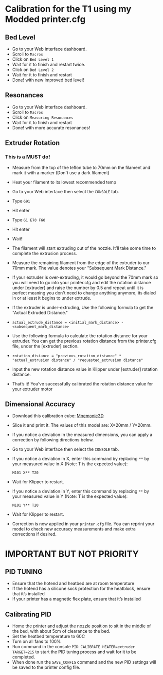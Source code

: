 # Calibration for the T1 using my Modded printer.cfg

## Bed Level
- Go to your Web interface dashboard.
- Scroll to `Macros`
- Click on `Bed Level 1`
- Wait for it to finish and restart twice.
- Click on `Bed Level 2`
- Wait for it to finish and restart
- Done! with new improved bed level!

## Resonances
- Go to your Web interface dashboard.
- Scroll to `Macros`
- Click on `Measuring Resonances`
- Wait for it to finish and restart
- Done! with more accurate resonances!

## Extruder Rotation
### This is a MUST do!
- Measure from the top of the teflon tube to 70mm on the filament and mark it with a marker (Don't use a dark filament)
- Heat your filament to its lowest recommended temp
  
- Go to your Web interface then select the `CONSOLE` tab.
- Type `G91`
- Hit enter
- Type `G1 E70 F60`
- Hit enter
- Wait!
- The filament will start extruding out of the nozzle. It’ll take some time to complete the extrusion process.
- Measure the remaining filament from the edge of the extruder to our 70mm mark. The value denotes your "Subsequent Mark Distance."

- If your extruder is over-extruding, it would go beyond the 70mm mark so you will need to go into your printer.cfg and edit the rotation distance under [extruder] and raise the number by 0.5 and repeat until it is perfect meaning you don't need to change anything anymore, its dialed in or at least it begins to under extrude.
- If the extruder is under-extruding, Use the following formula to get the "Actual Extruded Distance."
- `actual_extrude_distance = <initial_mark_distance> - <subsequent_mark_distance>`
- Use the following formula to calculate the rotation distance for your extruder. You can get the previous rotation distance from the printer.cfg file, under the [extruder] section.
- `rotation_distance = "previous_rotation_distance" * "actual_extrusion distance" / "requested_extrusion distance"`
- Input the new rotation distance value in Klipper under [extruder] rotation distance.

- That’s it! You’ve successfully calibrated the rotation distance value for your extruder motor

## Dimensional Accuracy

- Download this calibration cube: <a href="https://makerworld.com/en/models/620292">Mnemonic3D</a>

- Slice it and print it. The values ​​of this model are: X=20mm / Y=20mm.

- If you notice a deviation in the measured dimensions, you can apply a correction by following directions below.

- Go to your Web interface then select the `CONSOLE` tab.

- If you notice a deviation in X, enter this command by replacing `**`  by your measured value in X (Note: T is the expected value):

  ```
  M101 X** T20
  ```

- Wait for Klipper to restart.

- If you notice a deviation in Y, enter this command by replacing `**`  by your measured value in Y (Note: T is the expected value):
 
  ```
  M101 Y** T20
  ```

- Wait for Klipper to restart.

- Correction is now applied in your `printer.cfg` file. You can reprint your model to check new accuracy measurements and make extra corrections if desired.

# IMPORTANT BUT NOT PRIORITY
## PID TUNING
- Ensure that the hotend and heatbed are at room temperature
- If the hotend has a silicone sock protection for the heatblock, ensure that it’s installed
- If your printer has a magnetic flex plate, ensure that it’s installed

## Calibrating PID

- Home the printer and adjust the nozzle position to sit in the middle of the bed, with about 5cm of clearance to the bed.
- Set the heatbed temperature to 60C
- Turn on all fans to 100%
- Run command in the console `PID_CALIBRATE HEATER=extruder TARGET=215` to start the PID tuning process and wait for it to be completed.
- When done run the `SAVE_CONFIG` command and the new PID settings will be saved to the printer config file. 
